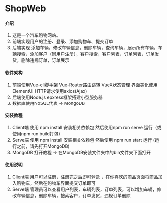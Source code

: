 # ShopWeb

#### 介绍
1. 这是一个汽车购物网站。
2. 前端实现用户的注册、登录、添加购物车、提交订单
3. 后端实现 添加车辆，修改车辆信息，删除车辆，查询车辆，展示所有车辆，车辆搜索，添加客户（同用户注册），客户搜索，客户列表，订单列表，订单发货，删除违规订单，订单展示

#### 软件架构
1. 前端使用Vue-cli脚手架 Vue-Router路由跳转 VueX状态管理 界面美化使用ElementUI HTTP请求使用axios(Ajax)
2. 后端使用Node.js epxress框架搭建小型服务器
3. 数据库使用NoSQL代表 ->  MongoDB

#### 安装教程

1.  Client端 使用  npm install 安装相关依赖包  然后使用npm run serve 运行（或使用npm run build打包）
2.  Serve端 使用 npm install 安装相关依赖包 然后使用 npm run start 运行 (运行之前，请先打开MongoDB)
3.  MongoDB 打开教程 -> 在MongoDB安装文件夹中的bin文件夹下面打开

#### 使用说明

1.  Client端 用户可以注册，注册完之后即可登录 ，在你喜欢的商品页面将商品加入购物车，然后在购物车界面提交订单即可
2.  Serve端 管理员可以查看用户列表，车辆列表，订单列表，可以增加车辆，修改车辆信息，删除车辆，搜索客户，订单发货，违规订单删除



